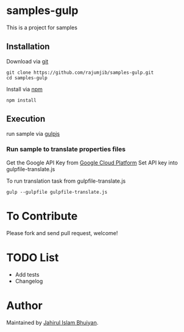 # samples-gulp
This is a project for samples


Installation
----------

Download via [git](https://git-scm.com/)

	git clone https://github.com/rajumjib/samples-gulp.git
	cd samples-gulp

Install via [npm](http://npmjs.org/)

    npm install


Execution
----------

run sample via [gulpjs](https://gulpjs.com/)

### Run sample to translate properties files

Get the Google API Key from [Google Cloud Platform](https://console.cloud.google.com/)
Set API key into  gulpfile-translate.js 

To run translation task from gulpfile-translate.js

    gulp --gulpfile gulpfile-translate.js

# To Contribute

Please fork and send pull request, welcome!

# TODO List
* Add tests
* Changelog

# Author

Maintained by [Jahirul Islam Bhuiyan](http://www.online4help.com).